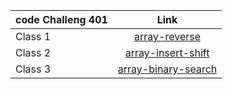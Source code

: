 | code Challeng 401     | Link                                                            |
| ----------------------|:---------------------------------------------------------------:|
|  Class 1              |[array-reverse](./array-reverse/README.md)                       |
|  Class 2              |[array-insert-shift](./array-insert-shift/README.md)             |
|  Class 3              |[array-binary-search](./array-binary-search/README.md)           |
